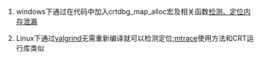 1. windows下通过在代码中加入crtdbg_map_alloc宏及相关函数[检测、定位内存泄漏](https://www.cnblogs.com/skynet/archive/2011/02/20/1959162.html)

2. Linux下通过[valgrind](https://blog.csdn.net/gatieme/article/details/51959654)无需重新编译就可以检测定位;[mtrace](https://blog.csdn.net/u010318270/article/details/73603723)使用方法和CRT运行库类似
